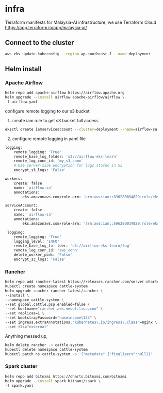 # infra

Terraform manifests for Malaysia-AI infrastructure, we use Terraform Cloud https://app.terraform.io/app/malaysia-ai/

## Connect to the cluster

```bash
aws eks update-kubeconfig --region ap-southeast-1 --name deployment
```

## Helm install

### Apache Airflow

```bash
helm repo add apache-airflow https://airflow.apache.org
helm upgrade --install airflow apache-airflow/airflow \
-f airflow.yaml
```

configure remote logging to our s3 bucket
1. create iam role to get s3 bucket full access 
```bash
eksctl create iamserviceaccount --cluster=deployment --name=airflow-sa --namespace=default --attach-policy-arn=arn:aws:iam::aws:policy/AmazonS3FullAccess --approve
```

2. configure remote logging in yaml file
```bash
logging:
    remote_logging: 'True'
    remote_base_log_folder: 's3://airflow-eks-learn'
    remote_log_conn_id: 'my_s3_conn'
    # Use server-side encryption for logs stored in S3
    encrypt_s3_logs: 'False'
```

```bash
workers:
    create: false
    name: 'airflow-sa'
    annotations:
        eks.amazonaws.com/role-arn: 'arn:aws:iam::896280034829:role/eksctl-deployment-addon-iamserviceaccount-de-Role1-DU6JB1S0FU1J'
```
```bash
serviceAccount:
    create: false
    name: 'airflow-sa'
    annotations:
        eks.amazonaws.com/role-arn: 'arn:aws:iam::896280034829:role/eksctl-deployment-addon-iamserviceaccount-de-Role1-DU6JB1S0FU1J'
```

```bash
 logging:
    remote_logging: 'True'
    logging_level: 'INFO'
    remote_base_log_fo  lder: 's3://airflow-eks-learn/log'
    remote_log_conn_id: 'aws_conn'
    delete_worker_pods: 'False'
    encrypt_s3_logs: 'False'
```

### Rancher

```bash
helm repo add rancher-latest https://releases.rancher.com/server-charts/latest
kubectl create namespace cattle-system
helm upgrade rancher rancher-latest/rancher \
--install \
--namespace cattle-system \
--set global.cattle.psp.enabled=false \
--set hostname="rancher.aws.mesolitica.com" \
--set replicas=1 \
--set bootstrapPassword="huseincomel123" \
--set ingress.extraAnnotations.'kubernetes\.io/ingress\.class'=nginx \
--set tls="external"
```

Anything messed up,

```bash
helm delete rancher -n cattle-system
kubectl delete namespace cattle-system
kubectl patch ns cattle-system -p '{"metadata":{"finalizers":null}}'
```

### Spark cluster

```bash
helm repo add bitnami https://charts.bitnami.com/bitnami
helm upgrade --install spark bitnami/spark \
-f spark.yaml
```